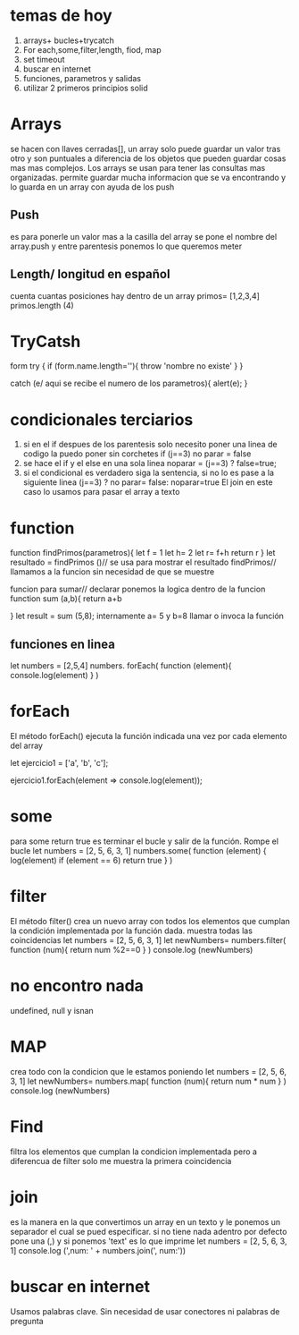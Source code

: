 # temas de hoy
1. arrays+ bucles+trycatch
2. For each,some,filter,length, fiod, map
3. set timeout
4. buscar en internet
5. funciones, parametros y salidas
6. utilizar 2 primeros principios solid
# Arrays
se hacen con llaves cerradas[], un array solo puede guardar un valor tras otro y son puntuales
a diferencia de los objetos que pueden guardar cosas mas mas complejos. Los arrays se usan para tener las consultas mas organizadas. 
permite guardar mucha informacion que se va encontrando y lo guarda en un array con ayuda de los push
## Push 
es para ponerle un valor mas a la casilla del array 
se pone el nombre del array.push y entre parentesis ponemos lo que queremos meter
## Length/ longitud en español
cuenta cuantas posiciones hay dentro de un array 
primos= [1,2,3,4]
primos.length (4)
# TryCatsh
form
try {
    if (form.name.length=''){
        throw 'nombre no existe'
    }
}

catch (e/ aqui se recibe el numero de los parametros){
    alert(e);
}
# condicionales terciarios
1. si en el if despues de los parentesis solo necesito poner una linea de codigo la puedo poner sin corchetes
if (j==3) no parar = false
2. se hace el if y el else en una sola linea
noparar = (j==3) ? false=true; 
3. si el condicional es verdadero siga la sentencia, si no lo es pase a la siguiente linea
(j==3) ? no parar= false: 
    noparar=true 
El join en este caso lo usamos para pasar el array a texto 
# function 
function findPrimos(parametros){
    let f = 1
    let h= 2
    let r= f+h
    return r
    }
    let resultado = findPrimos ()//  se usa para mostrar el resultado 
    findPrimos// llamamos a la funcion sin necesidad de que se muestre

funcion para sumar// declarar ponemos la logica dentro de la funcion
function sum (a,b){
return a+b

}
let result = sum (5,8);
internamente a= 5 y b=8 llamar o invoca la función
## funciones en linea
let numbers = [2,5,4]
numbers. forEach(
        function (element){
            console.log(element)
        }
)
# forEach
El método forEach() ejecuta la función indicada una vez por cada elemento del array

let ejercicio1 = ['a', 'b', 'c'];

ejercicio1.forEach(element => console.log(element));
# some 
para some return true es terminar el bucle y salir de la función. Rompe el bucle
let numbers = [2, 5, 6, 3, 1]
numbers.some(
    function (element) {
        log(element)
        if (element == 6)
            return true
    }
)
# filter
El método filter() crea un nuevo array con todos los elementos que cumplan la condición implementada por la función dada. muestra todas las coincidencias 
let numbers = [2, 5, 6, 3, 1]
let newNumbers= numbers.filter(
    function (num){
        return num %2==0
    }
)
console.log (newNumbers)
# no encontro nada 
undefined, null y isnan
# MAP
crea todo con la condicion que le estamos poniendo 
let numbers = [2, 5, 6, 3, 1]
let newNumbers= numbers.map(
    function (num){
        return num * num 
    }
)
console.log (newNumbers)
# Find
filtra los elementos que cumplan la condicion implementada pero a diferencua de filter solo me muestra la primera coincidencia
# join 
es la manera en la que convertimos un array en un texto y le ponemos un separador el cual se pued especificar. si no tiene nada adentro por defecto pone una (,) y si ponemos 'text' es lo que imprime
let numbers = [2, 5, 6, 3, 1]
console.log (',num: ' + numbers.join(', num:'))
# buscar en internet
Usamos palabras clave. Sin necesidad de usar conectores ni palabras de pregunta